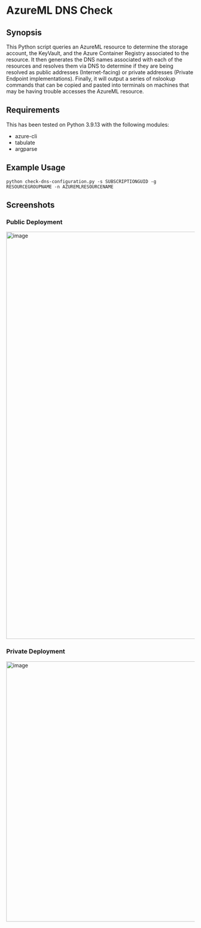 # AzureML DNS Check

## Synopsis

This Python script queries an AzureML resource to determine the storage account, the KeyVault, and the Azure Container Registry associated to the resource.  It then generates the DNS names associated with each of the resources and resolves them via DNS to determine if they are being resolved as public addresses (Internet-facing) or private addresses (Private Endpoint implementations).  Finally, it will output a series of nslookup commands that can be copied and pasted into terminals on machines that may be having trouble accesses the AzureML resource.

## Requirements

This has been tested on Python 3.9.13 with the following modules:
* azure-cli
* tabulate
* argparse

## Example Usage

`python check-dns-configuration.py -s SUBSCRIPTIONGUID -g RESOURCEGROUPNAME -n AZUREMLRESOURCENAME`

## Screenshots

### Public Deployment

<img width="1089" alt="image" src="https://github.com/da5is/azureml-dns-check/assets/5679212/f2e7524e-7d3f-4f81-a856-74fd66977765">

### Private Deployment

<img width="696" alt="image" src="https://github.com/da5is/azureml-dns-check/assets/5679212/e9231f59-d2d9-4fcf-b5d0-885b75d97417">
